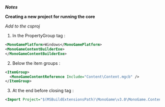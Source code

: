 ***Notes***

**Creating a new project for running the core**

*Add to the csproj*
1. In the PropertyGroup tag :
```xml
<MonoGamePlatform>Windows</MonoGamePlatform>
<MonoGameContentBuilderExe>
</MonoGameContentBuilderExe>
```
2. Below the item groups :
```xml
<ItemGroup>
  <MonoGameContentReference Include="Content\Content.mgcb" />
</ItemGroup>
```
3. At the end before closing tag : 
```xml
<Import Project="$(MSBuildExtensionsPath)\MonoGame\v3.0\MonoGame.Content.Builder.targets" />
```
